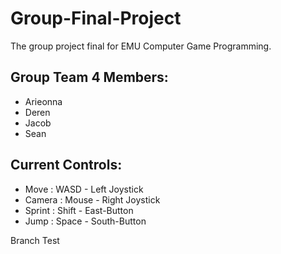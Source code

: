 # Group-Final-Project
The group project final for EMU Computer Game Programming.

## Group Team 4 Members:
- Arieonna
- Deren
- Jacob
- Sean

## Current Controls:
- Move   : WASD   -  Left Joystick
- Camera : Mouse  -  Right Joystick
- Sprint : Shift  -  East-Button
- Jump   : Space  -  South-Button



Branch Test

